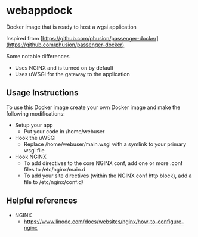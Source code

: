 # webappdock
Docker image that is ready to host a wgsi application

Inspired from [https://github.com/phusion/passenger-docker](https://github.com/phusion/passenger-docker)

Some notable differences
* Uses NGINX and is turned on by default
* Uses uWSGI for the gateway to the application

## Usage Instructions

To use this Docker image create your own Docker image and make the following modifications:

* Setup your app
  * Put your code in /home/webuser
* Hook the uWSGI
  * Replace /home/webuser/main.wsgi with a symlink to your primary wsgi file
* Hook NGINX
  * To add directives to the core NGINX conf, add one or more .conf files to /etc/nginx/main.d
  * To add your site directives (within the NGINX conf http block), add a file to /etc/nginx/conf.d/

## Helpful references

* NGINX
  * https://www.linode.com/docs/websites/nginx/how-to-configure-nginx

